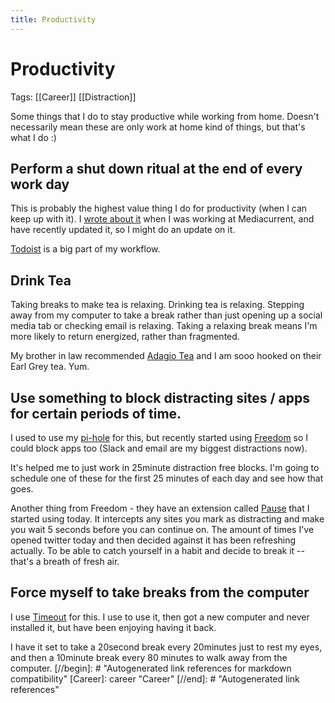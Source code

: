 ```yaml
---
title: Productivity
---
```


# Productivity

Tags: [[Career]] [[Distraction]]

Some things that I do to stay productive while working from home. Doesn't necessarily mean these are only work at home kind of things, but that's what I do :)

## Perform a shut down ritual at the end of every work day

This is probably the highest value thing I do for productivity (when I can keep up with it). I [wrote about it](https://frontendremotejobs.com/articles/improve-your-remote-work-productivity-with-the-shutdown-ritual) when I was working at Mediacurrent, and have recently updated it, so I might do an update on it.

[Todoist](https://todoist.com/r/ben_robertson_rfwqrb) is a big part of my workflow.

## Drink Tea

Taking breaks to make tea is relaxing. Drinking tea is relaxing. Stepping away from my computer to take a break rather than just opening up a social media tab or checking email is relaxing. Taking a relaxing break means I'm more likely to return energized, rather than fragmented.

My brother in law recommended [Adagio Tea](https://www.adagio.com/) and I am sooo hooked on their Earl Grey tea. Yum.

## Use something to block distracting sites / apps for certain periods of time.

I used to use my [pi-hole](https://pi-hole.net/) for this, but recently started using [Freedom](https://freedom.to) so I could block apps too (Slack and email are my biggest distractions now).

It's helped me to just work in 25minute distraction free blocks. I'm going to schedule one of these for the first 25 minutes of each day and see how that goes.

Another thing from Freedom - they have an extension called [Pause](https://freedom.to/blog/introducing-pause-a-chrome-extension-for-intentional-browsing/) that I started using today. It intercepts any sites you mark as distracting and make you wait 5 seconds before you can continue on. The amount of times I've opened twitter today and then decided against it has been refreshing actually. To be able to catch yourself in a habit and decide to break it -- that's a breath of fresh air.

## Force myself to take breaks from the computer

I use [Timeout](https://www.dejal.com/timeout/) for this. I use to use it, then got a new computer and never installed it, but have been enjoying having it back.

I have it set to take a 20second break every 20minutes just to rest my eyes, and then a 10minute break every 80 minutes to walk away from the computer.
[//begin]: # "Autogenerated link references for markdown compatibility"
[Career]: career "Career"
[//end]: # "Autogenerated link references"